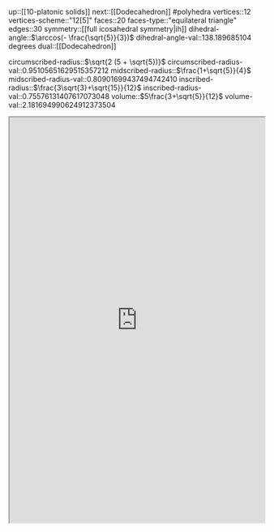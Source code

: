 up::[[10-platonic solids]]
next::[[Dodecahedron]]
#polyhedra 
vertices::12
vertices-scheme::"12[5]"
faces::20
faces-type::"equilateral triangle"
edges::30
symmetry::[[full icosahedral symmetry|ih]]
dihedral-angle::$\arccos(- \frac{\sqrt{5}}{3})$
dihedral-angle-val::138.189685104 degrees
dual::[[Dodecahedron]]

circumscribed-radius::$\sqrt{2 (5 + \sqrt{5})}$
circumscribed-radius-val::0.95105651629515357212
midscribed-radius::$\frac{1+\sqrt{5}}{4}$
midscribed-radius-val::0.80901699437494742410
inscribed-radius::$\frac{3\sqrt{3}+\sqrt{15}}{12}$
inscribed-radius-val::0.75576131407617073048
volume::$5\frac{3+\sqrt{5}}{12}$
volume-val::2.181694990624912373504


<iframe src="http://dmccooey.com/polyhedra/Icosahedron.html" width="100%", height="800em"></iframe>